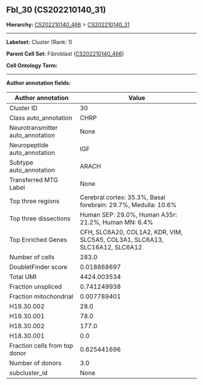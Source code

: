 ## Fbl_30 (CS202210140_31)
<b>Hierarchy: </b>
[CS202210140_466](https://purl.brain-bican.org/taxonomy/CS202210140#CS202210140_466) >
[CS202210140_31](https://purl.brain-bican.org/taxonomy/CS202210140#CS202210140_31)

---


**Labelset:** Cluster (Rank: 1)

**Parent Cell Set:** Fibroblast ([CS202210140_466](https://purl.brain-bican.org/taxonomy/CS202210140#CS202210140_466))



**Cell Ontology Term:** 

[MARKER GENES.]: #


---

[TRANSFERRED ANNOTATIONS.]: #


[AUTHOR ANNOTATION FIELDS.]: #


**Author annotation fields:**

| Author annotation | Value |
|-------------------|-------|
|Cluster ID|30|
|Class auto_annotation|CHRP|
|Neurotransmitter auto_annotation|None|
|Neuropeptide auto_annotation|IGF|
|Subtype auto_annotation|ARACH|
|Transferred MTG Label|None|
|Top three regions|Cerebral cortex: 35.3%, Basal forebrain: 29.7%, Medulla: 10.6%|
|Top three dissections|Human SEP: 29.0%, Human A35r: 21.2%, Human MN: 6.4%|
|Top Enriched Genes|CFH, SLC6A20, COL1A2, KDR, VIM, SLC5A5, COL3A1, SLC6A13, SLC16A12, SLC6A12|
|Number of cells|283.0|
|DoubletFinder score|0.018868697|
|Total UMI|4424.003534|
|Fraction unspliced|0.741249938|
|Fraction mitochondrial|0.007789401|
|H19.30.002|28.0|
|H19.30.001|78.0|
|H18.30.002|177.0|
|H18.30.001|0.0|
|Fraction cells from top donor|0.625441696|
|Number of donors|3.0|
|subcluster_id|None|
